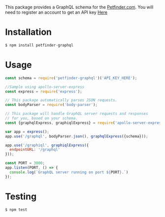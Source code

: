 This package provides a GraphQL schema for the [Petfinder.com](https://www.petfinder.com/developers/api-docs). You will need to register an account to get an API key [Here](https://www.petfinder.com/developers/api-key)

# Installation

```javascript
$ npm install petfinder-graphql
```

# Usage

```javascript
const schema = require('petfinder-graphql')('API_KEY_HERE');

//Sample using apollo-server-express
const express = require('express');

// This package automatically parses JSON requests.
const bodyParser = require('body-parser');

// This package will handle GraphQL server requests and responses
// for you, based on your schema.
const {graphqlExpress, graphiqlExpress} = require('apollo-server-express');

var app = express();
app.use('/graphql', bodyParser.json(), graphqlExpress({schema}));

app.use('/graphiql', graphiqlExpress({
  endpointURL: '/graphql'
}));

const PORT = 3000;
app.listen(PORT, () => {
  console.log(`GraphQL server running on port ${PORT}.`)
});
````

# Testing
````javascript
$ npm test
````